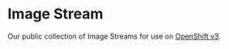 # Image Stream
Our public collection of Image Streams for use on [OpenShift v3](https://github.com/openshift/origin/).
